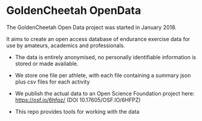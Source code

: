 # GoldenCheetah OpenData

The GoldenCheetah Open Data project was started in January 2018.

It aims to create an open access database of endurance exercise data
for use by amateurs, academics and professionals.

* The data is entirely anonymised, no personally identifiable information is stored or made available.

* We store one file per athlete, with each file containing a summary json plus csv files for each activity

* We publish the actual data to an Open Science Foundation project here: https://osf.io/6hfpz/ (DOI 10.17605/OSF.IO/6HFPZ)

* This repo provides tools for working with the data
